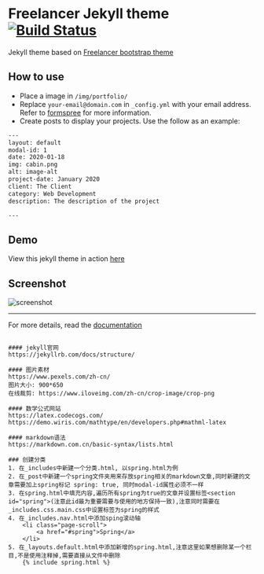 Freelancer Jekyll theme  [![Build Status](https://api.travis-ci.org/jeromelachaud/freelancer-theme.svg?branch=master)](https://travis-ci.org/jeromelachaud/freelancer-theme/) 
=========================

Jekyll theme based on [Freelancer bootstrap theme ](http://startbootstrap.com/template-overviews/freelancer/)

## How to use
 - Place a image in `/img/portfolio/`
 - Replace `your-email@domain.com` in `_config.yml` with your email address. Refer to [formspree](http://formspree.io/) for more information.
 - Create posts to display your projects. Use the follow as an example:
```txt
---
layout: default
modal-id: 1
date: 2020-01-18
img: cabin.png
alt: image-alt
project-date: January 2020
client: The Client
category: Web Development
description: The description of the project

---
```

## Demo
View this jekyll theme in action [here](https://jeromelachaud.com/freelancer-theme)

## Screenshot
![screenshot](https://raw.githubusercontent.com/jeromelachaud/freelancer-theme/master/screenshot.png)

---------
For more details, read the [documentation](http://jekyllrb.com/)
```

#### jekyll官网
https://jekyllrb.com/docs/structure/

#### 图片素材
https://www.pexels.com/zh-cn/
图片大小: 900*650
在线裁剪: https://www.iloveimg.com/zh-cn/crop-image/crop-png

#### 数学公式网站
https://latex.codecogs.com/
https://demo.wiris.com/mathtype/en/developers.php#mathml-latex

#### markdown语法
https://markdown.com.cn/basic-syntax/lists.html

### 创建分类
1. 在_includes中新建一个分类.html, 以spring.html为例
2. 在_post中新建一个spring文件夹用来存放spring相关的markdown文章,同时新建的文章需要加上spring标记 spring: true, 同时modal-id属性必须不一样
3. 在spring.html中填充内容,遍历所有spring为true的文章并设置标签<section id="spring">(注意此id最为重要需要与使用的地方保持一致),注意同时需要在_includes.css.main.css中设置标签为spring的样式
4. 在_includes.nav.html中添加sping滚动轴
    <li class="page-scroll">
        <a href="#spring">Spring</a>
    </li>
5. 在_layouts.default.html中添加新增的spring.html,注意这里如果想删除某一个栏目,不是使用注释掉,需要直接从文件中删除
    {% include spring.html %}

